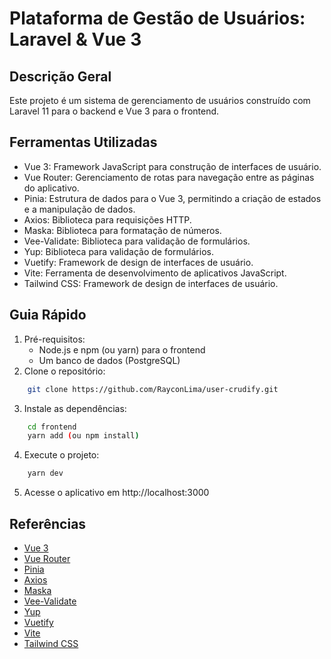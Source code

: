 # Plataforma de Gestão de Usuários: Laravel & Vue 3

## Descrição Geral
Este projeto é um sistema de gerenciamento de usuários construído com Laravel 11 para o backend e Vue 3 para o frontend.

## Ferramentas Utilizadas
- Vue 3: Framework JavaScript para construção de interfaces de usuário.
- Vue Router: Gerenciamento de rotas para navegação entre as páginas do aplicativo.
- Pinia: Estrutura de dados para o Vue 3, permitindo a criação de estados e a manipulação de dados.
- Axios: Biblioteca para requisições HTTP.
- Maska: Biblioteca para formatação de números.
- Vee-Validate: Biblioteca para validação de formulários.
- Yup: Biblioteca para validação de formulários.
- Vuetify: Framework de design de interfaces de usuário.
- Vite: Ferramenta de desenvolvimento de aplicativos JavaScript.
- Tailwind CSS: Framework de design de interfaces de usuário.

## Guia Rápido
1. Pré-requisitos:
    - Node.js e npm (ou yarn) para o frontend
    - Um banco de dados (PostgreSQL)
2. Clone o repositório:
```bash
    git clone https://github.com/RayconLima/user-crudify.git
```

3. Instale as dependências:
```bash
    cd frontend
    yarn add (ou npm install)
```

4. Execute o projeto:
```bash
    yarn dev
```

5.  Acesse o aplicativo em http://localhost:3000

## Referências
- [Vue 3](https://vuejs.org/)
- [Vue Router](https://router.vuejs.org/)
- [Pinia](https://pinia.vuejs.org/)
- [Axios](https://github.com/axios/axios)
- [Maska](https://github.com/santiq/vue-maska)
- [Vee-Validate](https://vee-validate.logaretm.com/)
- [Yup](https://github.com/jquense/yup)
- [Vuetify](https://vuetifyjs.com/en/)
- [Vite](https://vitejs.dev/)
- [Tailwind CSS](https://tailwindcss.com/)